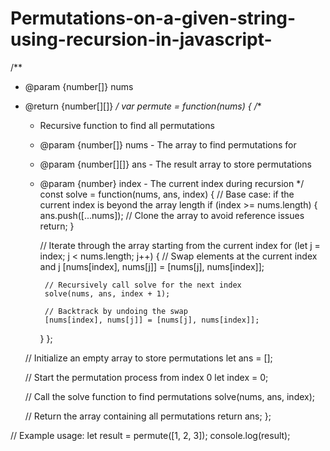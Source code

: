 # Permutations-on-a-given-string-using-recursion-in-javascript-


/**
 * @param {number[]} nums
 * @return {number[][]}
 */
var permute = function(nums) {
    /**
     * Recursive function to find all permutations
     * @param {number[]} nums - The array to find permutations for
     * @param {number[][]} ans - The result array to store permutations
     * @param {number} index - The current index during recursion
     */
    const solve = function(nums, ans, index) {
        // Base case: if the current index is beyond the array length
        if (index >= nums.length) {
            ans.push([...nums]); // Clone the array to avoid reference issues
            return;
        }

        // Iterate through the array starting from the current index
        for (let j = index; j < nums.length; j++) {
            // Swap elements at the current index and j
            [nums[index], nums[j]] = [nums[j], nums[index]];
            
            // Recursively call solve for the next index
            solve(nums, ans, index + 1);
            
            // Backtrack by undoing the swap
            [nums[index], nums[j]] = [nums[j], nums[index]];
        }
    };

    // Initialize an empty array to store permutations
    let ans = [];

    // Start the permutation process from index 0
    let index = 0;

    // Call the solve function to find permutations
    solve(nums, ans, index);

    // Return the array containing all permutations
    return ans;
};

// Example usage:
let result = permute([1, 2, 3]);
console.log(result);


